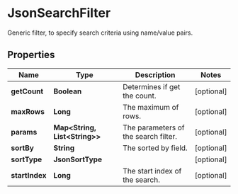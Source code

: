 

# JsonSearchFilter

Generic filter, to specify search criteria using name/value pairs.
## Properties

Name | Type | Description | Notes
------------ | ------------- | ------------- | -------------
**getCount** | **Boolean** | Determines if get the count. |  [optional]
**maxRows** | **Long** | The maximum of rows. |  [optional]
**params** | **Map&lt;String, List&lt;String&gt;&gt;** | The parameters of the search filter. |  [optional]
**sortBy** | **String** | The sorted by field. |  [optional]
**sortType** | **JsonSortType** |  |  [optional]
**startIndex** | **Long** | The start index of the search. |  [optional]



